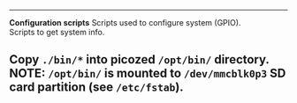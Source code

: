 
---  
**Configuration scripts**
Scripts used to configure system (GPIO).  
Scripts to get system info.  

Copy ```./bin/*``` into picozed ```/opt/bin/``` directory.  
NOTE: ```/opt/bin/``` is mounted to ```/dev/mmcblk0p3``` SD card partition (see ```/etc/fstab```).
---  
